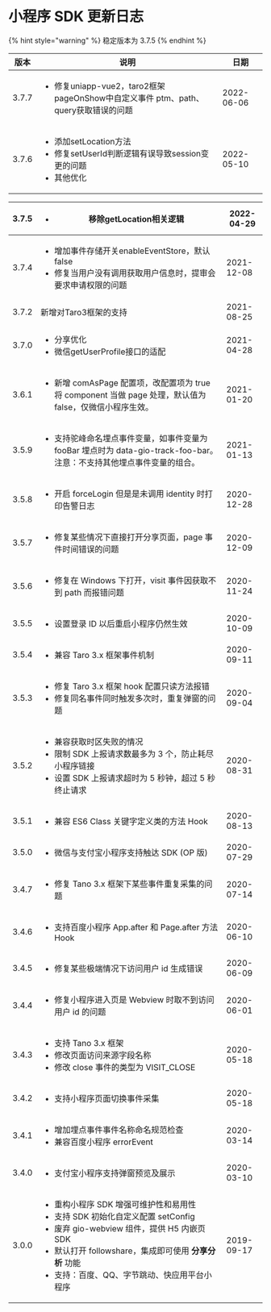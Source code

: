 # 小程序 SDK 更新日志

{% hint style="warning" %}
稳定版本为 3.7.5
{% endhint %}

| 版本    | 说明                                                                                     | 日期         |
| ----- | -------------------------------------------------------------------------------------- | ---------- |
| 3.7.7 | <p></p><ul><li>修复uniapp-vue2，taro2框架pageOnShow中自定义事件 ptm、path、query获取错误的问题</li></ul>   | 2022-06-06 |
| 3.7.6 | <ul><li>添加setLocation方法</li><li>修复setUserId判断逻辑有误导致session变更的问题</li><li>其他优化</li></ul> | 2022-05-10 |

| 3.7.5 | <ul><li>移除getLocation相关逻辑</li></ul>                                                                                                                                                                      | 2022-04-29 |
| ----- | -------------------------------------------------------------------------------------------------------------------------------------------------------------------------------------------------------- | ---------- |
| 3.7.4 | <p></p><ul><li>增加事件存储开关enableEventStore，默认false</li><li>修复当用户没有调用获取用户信息时，提审会要求申请权限的问题</li></ul>                                                                                                          | 2021-12-08 |
| 3.7.2 | 新增对Taro3框架的支持                                                                                                                                                                                            | 2021-08-25 |
| 3.7.0 | <p></p><ul><li>分享优化</li><li>微信getUserProfile接口的适配</li></ul>                                                                                                                                              | 2021-04-28 |
| 3.6.1 | <ul><li>新增 comAsPage 配置项，改配置项为 true 将 component 当做 page 处理，默认值为 false，仅微信小程序生效。</li></ul>                                                                                                                | 2021-01-20 |
| 3.5.9 | <p></p><ul><li>支持驼峰命名埋点事件变量，如事件变量为 fooBar 埋点时为 data-gio-track-foo-bar。 注意：不支持其他埋点事件变量的组合。</li></ul>                                                                                                      | 2021-01-13 |
| 3.5.8 | <ul><li>开启 forceLogin 但是是未调用  identity 时打印告警日志</li></ul>                                                                                                                                                 | 2020-12-28 |
| 3.5.7 | <ul><li>修复某些情况下直接打开分享页面，page 事件时间错误的问题</li></ul>                                                                                                                                                         | 2020-12-09 |
| 3.5.6 | <ul><li>修复在 Windows 下打开，visit 事件因获取不到 path 而报错问题</li></ul>                                                                                                                                               | 2020-11-24 |
| 3.5.5 | <ul><li>设置登录 ID 以后重启小程序仍然生效</li></ul>                                                                                                                                                                    | 2020-10-09 |
| 3.5.4 | <ul><li>兼容 Taro 3.x 框架事件机制</li></ul>                                                                                                                                                                     | 2020-09-11 |
| 3.5.3 | <ul><li>修复 Taro 3.x 框架 hook 配置只读方法报错</li><li>修复同名事件同时触发多次时，重复弹窗的问题</li></ul>                                                                                                                             | 2020-09-04 |
| 3.5.2 | <p></p><ul><li>兼容获取时区失败的情况</li><li>限制 SDK 上报请求数最多为 3 个，防止耗尽小程序链接</li><li>设置 SDK 上报请求超时为 5 秒钟，超过 5 秒终止请求</li></ul>                                                                                        | 2020-08-31 |
| 3.5.1 | <ul><li>兼容 ES6 Class 关键字定义类的方法 Hook</li></ul>                                                                                                                                                            | 2020-08-13 |
| 3.5.0 | <ul><li>微信与支付宝小程序支持触达 SDK (OP 版)</li></ul>                                                                                                                                                               | 2020-07-29 |
| 3.4.7 | <ul><li>修复 Tano 3.x 框架下某些事件重复采集的问题</li></ul>                                                                                                                                                             | 2020-07-14 |
| 3.4.6 | <ul><li>支持百度小程序 App.after 和 Page.after 方法 Hook</li></ul>                                                                                                                                                 | 2020-06-10 |
| 3.4.5 | <ul><li>修复某些极端情况下访问用户 id 生成错误</li></ul>                                                                                                                                                                  | 2020-06-09 |
| 3.4.4 | <ul><li>修复小程序进入页是 Webview 时取不到访问用户 id 的问题</li></ul>                                                                                                                                                      | 2020-06-01 |
| 3.4.3 | <p></p><ul><li>支持 Tano 3.x 框架</li><li>修改页面访问来源字段名称</li><li>修改 close 事件的类型为 VISIT_CLOSE</li></ul>                                                                                                         | 2020-05-18 |
| 3.4.2 | <ul><li>支持小程序页面切换事件采集</li></ul>                                                                                                                                                                          | 2020-05-18 |
| 3.4.1 | <ul><li>增加埋点事件事件名称命名规范检查</li><li>兼容百度小程序 errorEvent </li></ul>                                                                                                                                           | 2020-03-14 |
| 3.4.0 | <ul><li>支付宝小程序支持弹窗预览及展示</li></ul>                                                                                                                                                                        | 2020-03-10 |
| 3.0.0 | <ul><li>重构小程序 SDK 增强可维护性和易用性</li><li>支持 SDK 初始化自定义配置 setConfig</li><li>废弃 gio-webview 组件，提供 H5 内嵌页 SDK</li><li>默认打开 followshare，集成即可使用 <strong>分享分析</strong> 功能</li><li>支持：百度、QQ、字节跳动、快应用平台小程序</li></ul> | 2019-09-17 |
